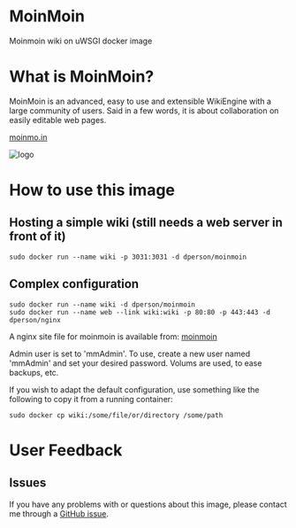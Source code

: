 # MoinMoin

Moinmoin wiki on uWSGI docker image

# What is MoinMoin?

MoinMoin is an advanced, easy to use and extensible WikiEngine with a large
community of users. Said in a few words, it is about collaboration on easily
editable web pages.

[moinmo.in](http://moinmo.in/)

![logo](http://moinmo.in/moin_static19/common/moinmoin.png)

# How to use this image

## Hosting a simple wiki (still needs a web server in front of it)

    sudo docker run --name wiki -p 3031:3031 -d dperson/moinmoin

## Complex configuration

    sudo docker run --name wiki -d dperson/moinmoin
    sudo docker run --name web --link wiki:wiki -p 80:80 -p 443:443 -d dperson/nginx

A nginx site file for moinmoin is available from:
[moinmoin](https://raw.githubusercontent.com/dperson/moinmoin/master/moinmoin)

Admin user is set to 'mmAdmin'. To use, create a new user named 'mmAdmin' and
set your desired password. Volums are used, to ease backups, etc.

If you wish to adapt the default configuration, use something like the following
to copy it from a running container:

    sudo docker cp wiki:/some/file/or/directory /some/path

# User Feedback

## Issues

If you have any problems with or questions about this image, please contact me
through a [GitHub issue](https://github.com/dperson/moinmoin/issues).
